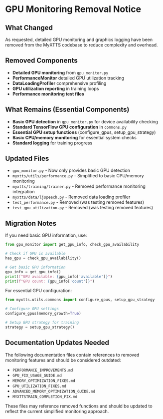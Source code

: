 # GPU Monitoring Removal Notice

## What Changed

As requested, detailed GPU monitoring and graphics logging have been removed from the MyXTTS codebase to reduce complexity and overhead.

## Removed Components

- **Detailed GPU monitoring** from `gpu_monitor.py`
- **PerformanceMonitor** detailed GPU utilization tracking
- **DataLoadingProfiler** comprehensive profiling
- **GPU utilization reporting** in training loops
- **Performance monitoring test files**

## What Remains (Essential Components)

- **Basic GPU detection** in `gpu_monitor.py` for device availability checking
- **Standard TensorFlow GPU configuration** in `commons.py`
- **Essential GPU setup functions** (configure_gpus, setup_gpu_strategy)
- **Basic CPU/memory monitoring** for essential system checks
- **Standard logging** for training progress

## Updated Files

- `gpu_monitor.py` - Now only provides basic GPU detection
- `myxtts/utils/performance.py` - Simplified to basic CPU/memory monitoring
- `myxtts/training/trainer.py` - Removed performance monitoring integration
- `myxtts/data/ljspeech.py` - Removed data loading profiler
- `test_performance.py` - Removed (was testing removed features)
- `test_gpu_utilization.py` - Removed (was testing removed features)

## Migration Notes

If you need basic GPU information, use:

```python
from gpu_monitor import get_gpu_info, check_gpu_availability

# Check if GPU is available
has_gpu = check_gpu_availability()

# Get basic GPU information
gpu_info = get_gpu_info()
print(f"GPU available: {gpu_info['available']}")
print(f"GPU count: {gpu_info['count']}")
```

For essential GPU configuration:

```python
from myxtts.utils.commons import configure_gpus, setup_gpu_strategy

# Configure GPU settings
configure_gpus(memory_growth=True)

# Setup GPU strategy for training
strategy = setup_gpu_strategy()
```

## Documentation Updates Needed

The following documentation files contain references to removed monitoring features and should be considered outdated:

- `PERFORMANCE_IMPROVEMENTS.md`
- `GPU_FIX_USAGE_GUIDE.md`
- `MEMORY_OPTIMIZATION_FIXES.md`
- `GPU_UTILIZATION_FIXES.md`
- `ADVANCED_MEMORY_OPTIMIZATION_GUIDE.md`
- `MYXTTSTRAIN_COMPLETION_FIX.md`

These files may reference removed functions and should be updated to reflect the current simplified monitoring approach.